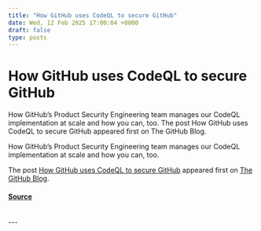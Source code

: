 ```yaml
---
title: "How GitHub uses CodeQL to secure GitHub"
date: Wed, 12 Feb 2025 17:00:04 +0000
draft: false
type: posts
---
```

# How GitHub uses CodeQL to secure GitHub





How GitHub’s Product Security Engineering team manages our CodeQL implementation at scale and how you can, too. The post How GitHub uses CodeQL to secure GitHub appeared first on The GitHub Blog. 

How GitHub’s Product Security Engineering team manages our CodeQL implementation at scale and how you can, too.

The post [How GitHub uses CodeQL to secure GitHub](https://github.blog/engineering/how-github-uses-codeql-to-secure-github/) appeared first on [The GitHub Blog](https://github.blog).

#### [Source](https://github.blog/engineering/how-github-uses-codeql-to-secure-github/)

<br/>
---
